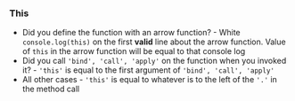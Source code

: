 ### This
- Did you define the function with an arrow function? - White `console.log(this)` on the first **valid** line about the arrow function. Value of `this` in the arrow function will be equal to that console log
- Did you call `'bind', 'call', 'apply'` on the function when you invoked it? - `'this'` is equal to the first argument of `'bind', 'call', 'apply'`
- All other cases - `'this'` is equal to whatever is to the left of the `'.'` in the method call